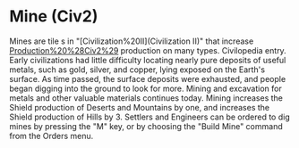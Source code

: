 # Mine (Civ2)

Mines are tile s in "[Civilization%20II](Civilization II)" that increase [Production%20%28Civ2%29](shield) production on many types.
Civilopedia entry.
Early civilizations had little difficulty locating nearly pure deposits of useful metals, such as gold, silver, and copper, lying exposed on the Earth's surface. As time passed, the surface deposits were exhausted, and people began digging into the ground to look for more. Mining and excavation for metals and other valuable materials continues today.
Mining increases the Shield production of Deserts and Mountains by one, and increases the Shield production of Hills by 3. Settlers and Engineers can be ordered to dig mines by pressing the "M" key, or by choosing the "Build Mine" command from the Orders menu.